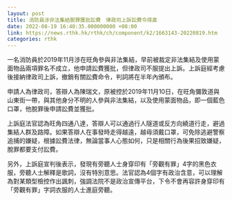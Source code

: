 ```yaml
---
layout: post
title: 消防員涉非法集結脫罪獲批訟費　律政司上訴訟費令得直
date: 2022-08-19 16:40:35.000000000 +08:00
link: https://news.rthk.hk/rthk/ch/component/k2/1663143-20220819.htm
categories: rthk
---
```


一名消防員於2019年11月涉在旺角參與非法集結，早前被裁定非法集結及使用蒙面物品兩項罪名不成立，他申請訟費獲批，但律政司不服提出上訴。上訴庭經考慮後接納律政司上訴，撤銷有關訟費命令，判詞將在半年內頒布。

申請人為律政司，答辯人為陳瑞文，原被控於2019年11月10日，在旺角彌敦道與山東街一帶，與其他身分不明的人參與非法集結，以及使用蒙面物品，即一個藍色口罩，他脫罪後申請訟費並獲批。

上訴庭法官認為旺角四通八達，答辯人可以通過行人隧道或反方向繞道行走，避過集結人群及路障。如果答辯人在事發時走得越遠，越毋須戴口罩，可免除逃避警察追捕的嫌疑，根據訟費法律，無論當事人心態如何，只是相關行為後果招致嫌疑，脫罪都要支付訟費。

另外，上訴庭宣判後表示，發現有旁聽人士身穿印有「旁觀有罪」4字的黑色衣服，旁聽人士解釋是歌詞，沒有特別意思。法官認為4個字有政治含意，可以理解為對某類型檢控作出諷刺，強調法院不是政治宣傳平台，下令不會再容許身穿印有「旁觀有罪」字詞衣服的人士進庭旁聽。
